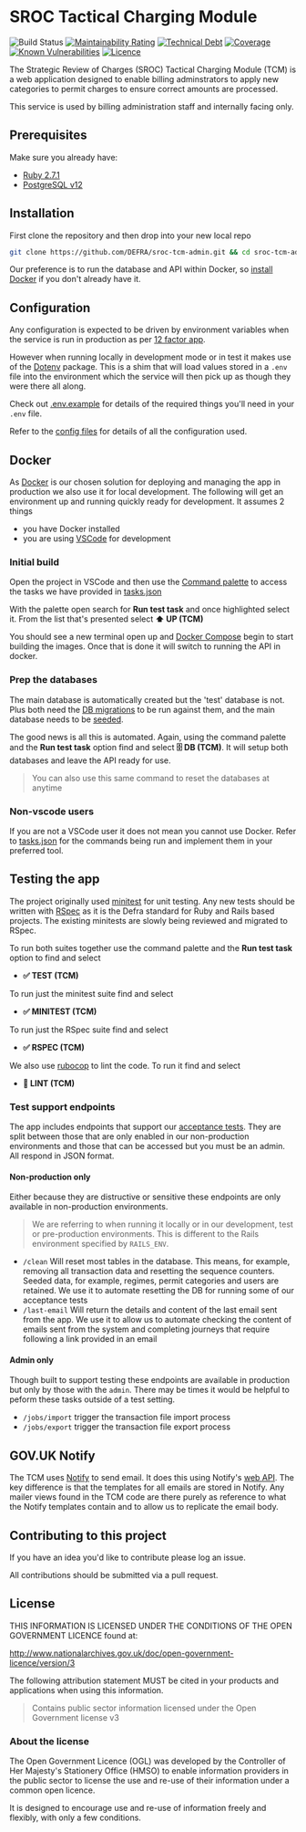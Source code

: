 # SROC Tactical Charging Module

![Build Status](https://github.com/DEFRA/sroc-tcm-admin/workflows/CI/badge.svg?branch=main)
[![Maintainability Rating](https://sonarcloud.io/api/project_badges/measure?project=DEFRA_sroc-tcm-admin&metric=sqale_rating)](https://sonarcloud.io/dashboard?id=DEFRA_sroc-tcm-admin)
[![Technical Debt](https://sonarcloud.io/api/project_badges/measure?project=DEFRA_sroc-tcm-admin&metric=sqale_index)](https://sonarcloud.io/dashboard?id=DEFRA_sroc-tcm-admin)
[![Coverage](https://sonarcloud.io/api/project_badges/measure?project=DEFRA_sroc-tcm-admin&metric=coverage)](https://sonarcloud.io/dashboard?id=DEFRA_sroc-tcm-admin)
[![Known Vulnerabilities](https://snyk.io/test/github/DEFRA/sroc-tcm-admin/badge.svg)](https://snyk.io/test/github/DEFRA/sroc-tcm-admin)
[![Licence](https://img.shields.io/badge/Licence-OGLv3-blue.svg)](http://www.nationalarchives.gov.uk/doc/open-government-licence/version/3)

The Strategic Review of Charges (SROC) Tactical Charging Module (TCM) is a web application designed to enable billing adminstrators to apply new categories to permit charges to ensure correct amounts are processed.

This service is used by billing administration staff and internally facing only.

## Prerequisites

Make sure you already have:

- [Ruby 2.7.1](https://www.ruby-lang.org/en/)
- [PostgreSQL v12](https://www.postgresql.org/)

## Installation

First clone the repository and then drop into your new local repo

```bash
git clone https://github.com/DEFRA/sroc-tcm-admin.git && cd sroc-tcm-admin
```

Our preference is to run the database and API within Docker, so [install Docker](https://docs.docker.com/get-docker/) if you don't already have it.

## Configuration

Any configuration is expected to be driven by environment variables when the service is run in production as per [12 factor app](https://12factor.net/config).

However when running locally in development mode or in test it makes use of the [Dotenv](https://github.com/bkeepers/dotenv) package. This is a shim that will load values stored in a `.env` file into the environment which the service will then pick up as though they were there all along.

Check out [.env.example](/.env.example) for details of the required things you'll need in your `.env` file.

Refer to the [config files](config) for details of all the configuration used.

## Docker

As [Docker](https://www.docker.com/) is our chosen solution for deploying and managing the app in production we also use it for local development. The following will get an environment up and running quickly ready for development. It assumes 2 things

- you have Docker installed
- you are using [VSCode](https://code.visualstudio.com/) for development

### Initial build

Open the project in VSCode and then use the [Command palette](https://code.visualstudio.com/docs/getstarted/userinterface#_command-palette) to access the tasks we have provided in [tasks.json](.vscode/tasks.json)

With the palette open search for **Run test task** and once highlighted select it. From the list that's presented select **⬆️ UP (TCM)**

You should see a new terminal open up and [Docker Compose](https://docs.docker.com/compose/) begin to start building the images. Once that is done it will switch to running the API in docker.

### Prep the databases

The main database is automatically created but the 'test' database is not. Plus both need the [DB migrations](/db/migrate) to be run against them, and the main database needs to be [seeded](/db/seeds).

The good news is all this is automated. Again, using the command palette and the **Run test task** option find and select **🗄️ DB (TCM)**. It will setup both databases and leave the API ready for use.

> You can also use this same command to reset the databases at anytime

### Non-vscode users

If you are not a VSCode user it does not mean you cannot use Docker. Refer to [tasks.json](.vscode/tasks.json) for the commands being run and implement them in your preferred tool.

## Testing the app

The project originally used [minitest](https://github.com/seattlerb/minitest) for unit testing. Any new tests should be written with [RSpec](https://rspec.info/) as it is the Defra standard for Ruby and Rails based projects. The existing minitests are slowly being reviewed and migrated to RSpec.

To run both suites together use the command palette and the **Run test task** option to find and select

- **✅ TEST (TCM)**

To run just the minitest suite find and select

- **✅ MINITEST (TCM)**

To run just the RSpec suite find and select

- **✅ RSPEC (TCM)**

We also use [rubocop](https://github.com/rubocop/rubocop) to lint the code. To run it find and select

- **🔎 LINT (TCM)**

### Test support endpoints

The app includes endpoints that support our [acceptance tests](https://github.com/DEFRA/sroc-acceptance-tests). They are split between those that are only enabled in our non-production environments and those that can be accessed but you must be an admin. All respond in JSON format.

#### Non-production only

Either because they are distructive or sensitive these endpoints are only available in non-production environments.

> We are referring to when running it locally or in our development, test or pre-production environments. This is different to the Rails environment specified by `RAILS_ENV`.

- `/clean` Will reset most tables in the database. This means, for example, removing all transaction data and resetting the sequence counters. Seeded data, for example, regimes, permit categories and users are retained. We use it to automate resetting the DB for running some of our acceptance tests
- `/last-email` Will return the details and content of the last email sent from the app. We use it to allow us to automate checking the content of emails sent from the system and completing journeys that require following a link provided in an email

#### Admin only

Though built to support testing these endpoints are available in production but only by those with the `admin`. There may be times it would be helpful to peform these tasks outside of a test setting.

- `/jobs/import` trigger the transaction file import process
- `/jobs/export` trigger the transaction file export process

## GOV.UK Notify

The TCM uses [Notify](https://www.notifications.service.gov.uk/using-notify/get-started) to send email. It does this using Notify's [web API](https://docs.notifications.service.gov.uk/ruby.html). The key difference is that the templates for all emails are stored in Notify. Any mailer views found in the TCM code are there purely as reference to what the Notify templates contain and to allow us to replicate the email body.

## Contributing to this project

If you have an idea you'd like to contribute please log an issue.

All contributions should be submitted via a pull request.

## License

THIS INFORMATION IS LICENSED UNDER THE CONDITIONS OF THE OPEN GOVERNMENT LICENCE found at:

<http://www.nationalarchives.gov.uk/doc/open-government-licence/version/3>

The following attribution statement MUST be cited in your products and applications when using this information.

> Contains public sector information licensed under the Open Government license v3

### About the license

The Open Government Licence (OGL) was developed by the Controller of Her Majesty's Stationery Office (HMSO) to enable information providers in the public sector to license the use and re-use of their information under a common open licence.

It is designed to encourage use and re-use of information freely and flexibly, with only a few conditions.
